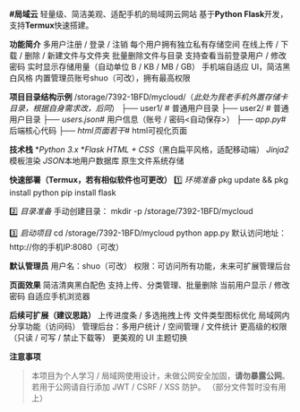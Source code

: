 **#局域云**
轻量级、简洁美观、适配手机的局域网云网站
基于**Python Flask**开发，支持**Termux**快速搭建。

**功能简介**
多用户注册 / 登录 / 注销
每个用户拥有独立私有存储空间
在线上传 / 下载 / 删除 / 新建文件与文件夹
批量删除文件与目录
支持查看当前登录用户 / 修改密码
实时显示存储用量（自动单位 B / KB / MB / GB）
手机端自适应 UI，简洁黑白风格
内置管理员账号shuo（可改），拥有最高权限

**项目目录结构示例**
/storage/7392-1BFD/mycloud/（*此处为我老手机外置存储卡目录，根据自身需求改，后同*）
├── user1/          # 普通用户目录
├── user2/          # 普通用户目录
├── *users.json*# 用户信息（账号 / 密码<自动保存>）
├── *app.py*# 后端核心代码
├── *html页面若干*# html可视化页面

**技术栈**
**Python 3.x*
**Flask*
*HTML + CSS*（黑白扁平风格，适配移动端）
*Jinja2*模板渲染
*JSON*本地用户数据库
原生文件系统存储

**快速部署（Termux，若有相似软件也可更改）**
1️⃣ *环境准备*
pkg update && pkg install python
pip install flask

2️⃣ *目录准备*
手动创建目录：
mkdir -p /storage/7392-1BFD/mycloud

3️⃣ *启动项目*
cd /storage/7392-1BFD/mycloud
python app.py
默认访问地址：http://你的手机IP:8080（可改）

**默认管理员**
用户名：shuo（可改）
权限：可访问所有功能，未来可扩展管理后台

**页面效果**
简洁清爽黑白配色
支持上传、分类管理、批量删除
当前用户显示 / 修改密码
自适应手机浏览器

**后续可扩展（建议思路）**
上传进度条 / 多选拖拽上传
文件类型图标优化
局域网内分享功能（访问码）
管理后台：多用户统计 / 空间管理 / 文件统计
更高级的权限（只读 / 可写 / 禁止下载等）
更美观的 UI 主题切换

**注意事项**
> 本项目为个人学习 / 局域网使用设计，未做公网安全加固，**请勿暴露公网**。
若用于公网请自行添加 JWT / CSRF / XSS 防护。
>（部分文件暂时没有用上）
